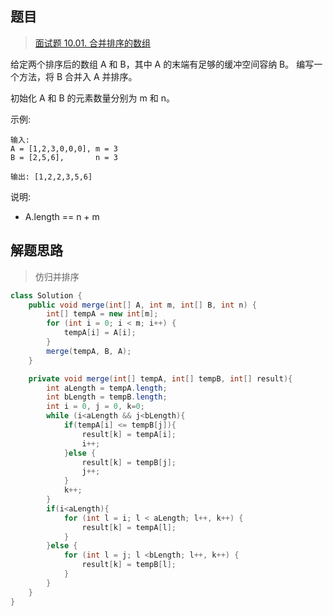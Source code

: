 ## 题目

> [面试题 10.01. 合并排序的数组](https://leetcode-cn.com/problems/sorted-merge-lcci/)

给定两个排序后的数组 A 和 B，其中 A 的末端有足够的缓冲空间容纳 B。 编写一个方法，将 B 合并入 A 并排序。

初始化 A 和 B 的元素数量分别为 m 和 n。

示例:

```
输入:
A = [1,2,3,0,0,0], m = 3
B = [2,5,6],       n = 3

输出: [1,2,2,3,5,6]
```

说明:

* A.length == n + m

## 解题思路

> 仿归并排序

```java
class Solution {
    public void merge(int[] A, int m, int[] B, int n) {
        int[] tempA = new int[m];
        for (int i = 0; i < m; i++) {
            tempA[i] = A[i];
        }
        merge(tempA, B, A);
    }

    private void merge(int[] tempA, int[] tempB, int[] result){
        int aLength = tempA.length;
        int bLength = tempB.length;
        int i = 0, j = 0, k=0;
        while (i<aLength && j<bLength){
            if(tempA[i] <= tempB[j]){
                result[k] = tempA[i];
                i++;
            }else {
                result[k] = tempB[j];
                j++;
            }
            k++;
        }
        if(i<aLength){
            for (int l = i; l < aLength; l++, k++) {
                result[k] = tempA[l];
            }
        }else {
            for (int l = j; l <bLength; l++, k++) {
                result[k] = tempB[l];
            }
        }
    }
}
```

